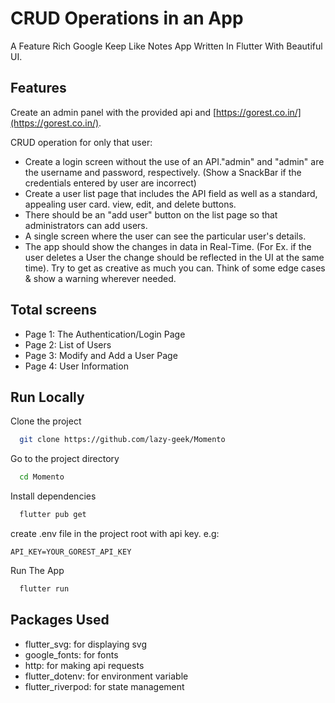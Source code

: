 # CRUD Operations in an App

A Feature Rich Google Keep Like Notes App Written In Flutter With Beautiful UI.




## Features

Create an admin panel with the provided api and [https://gorest.co.in/](https://gorest.co.in/).

CRUD operation for only that user:

- Create a login screen without the use of an API."admin" and "admin" are the username and password, respectively. (Show a SnackBar if the credentials entered by user are incorrect)
- Create a user list page that includes the API field as well as a standard, appealing user card. view, edit, and delete buttons.
- There should be an "add user" button on the list page so that administrators can add users.
- A single screen where the user can see the particular user's details.
- The app should show the changes in data in Real-Time. (For Ex. if the user deletes a User the change should be reflected in the UI at the same time).
Try to get as creative as much you can. Think of some edge cases & show a warning wherever needed.

  
## Total screens

- Page 1: The Authentication/Login Page
- Page 2: List of Users
- Page 3: Modify and Add a User Page
- Page 4: User Information
## Run Locally


Clone the project

```bash
  git clone https://github.com/lazy-geek/Momento
```

Go to the project directory

```bash
  cd Momento
```

Install dependencies

```bash
  flutter pub get
```
create .env file in the project root with api key. e.g:

```.env
API_KEY=YOUR_GOREST_API_KEY
```
Run The App

```bash
  flutter run
```

## Packages Used

- flutter_svg: for displaying svg
- google_fonts: for fonts
- http: for making api requests
- flutter_dotenv: for environment variable
- flutter_riverpod: for state management
  
